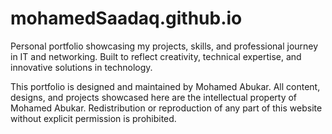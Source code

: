 # mohamedSaadaq.github.io
Personal portfolio showcasing my projects, skills, and professional journey in IT and networking. Built to reflect creativity, technical expertise, and innovative solutions in technology.

This portfolio is designed and maintained by Mohamed Abukar. All content, designs, and projects showcased here are the intellectual property of Mohamed Abukar. Redistribution or reproduction of any part of this website without explicit permission is prohibited.
